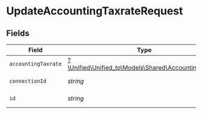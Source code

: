 # UpdateAccountingTaxrateRequest


## Fields

| Field                                                                                            | Type                                                                                             | Required                                                                                         | Description                                                                                      |
| ------------------------------------------------------------------------------------------------ | ------------------------------------------------------------------------------------------------ | ------------------------------------------------------------------------------------------------ | ------------------------------------------------------------------------------------------------ |
| `accountingTaxrate`                                                                              | [?\Unified\Unified_to\Models\Shared\AccountingTaxrate](../../Models/Shared/AccountingTaxrate.md) | :heavy_minus_sign:                                                                               | N/A                                                                                              |
| `connectionId`                                                                                   | *string*                                                                                         | :heavy_check_mark:                                                                               | ID of the connection                                                                             |
| `id`                                                                                             | *string*                                                                                         | :heavy_check_mark:                                                                               | ID of the Taxrate                                                                                |